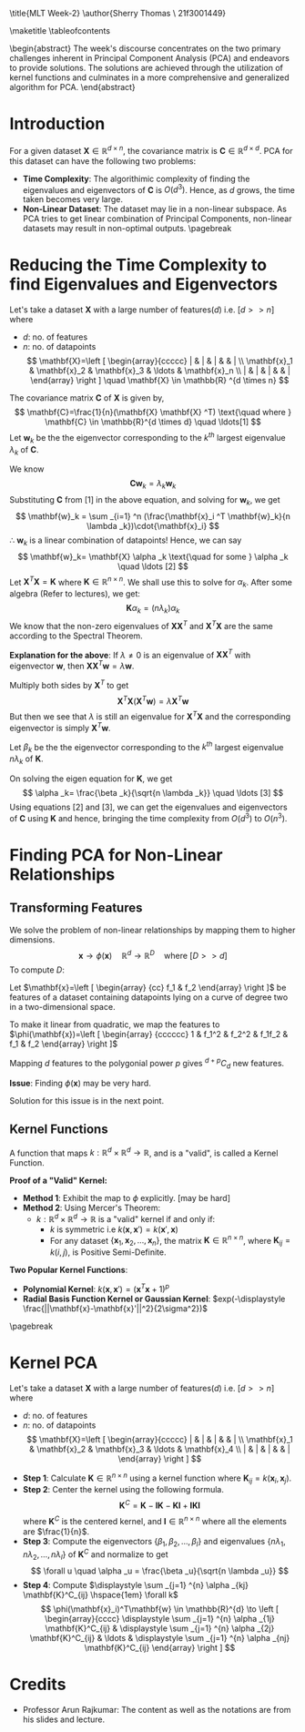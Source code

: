 \title{MLT Week-2}
\author{Sherry Thomas \\ 21f3001449}

\maketitle
\tableofcontents

\begin{abstract}
The week's discourse concentrates on the two primary challenges inherent in Principal Component Analysis (PCA) and endeavors to provide solutions. The solutions are achieved through the utilization of kernel functions and culminates in a more comprehensive and generalized algorithm for PCA.
\end{abstract}

# Introduction
For a given dataset $\mathbf{X} \in \mathbb{R} ^{d \times n}$, the covariance matrix is $\mathbf{C} \in \mathbb{R} ^{d \times d}$. PCA for this dataset can have the following two problems:

* **Time Complexity**: The algorithimic complexity of finding the eigenvalues and eigenvectors of $\mathbf{C}$ is $O(d ^3)$. Hence, as $d$ grows, the time taken becomes very large.
* **Non-Linear Dataset**: The dataset may lie in a non-linear subspace. As PCA tries to get linear combination of Principal Components, non-linear datasets may result in non-optimal outputs.
\pagebreak

# Reducing the Time Complexity to find Eigenvalues and Eigenvectors
Let's take a dataset $\mathbf{X}$ with a large number of features($d$) i.e. $[d >> n]$ where 

- $d$: no. of features
- $n$: no. of datapoints
$$
\mathbf{X}=\left [
\begin{array}{ccccc}
    | & | & | & & | \\
    \mathbf{x}_1 & \mathbf{x}_2 & \mathbf{x}_3 & \ldots & \mathbf{x}_n \\
    | & | & | & & |
\end{array}
\right ]
\quad \mathbf{X} \in \mathbb{R} ^{d \times n} 
$$

The covariance matrix $\mathbf{C}$ of $\mathbf{X}$ is given by,
$$
\mathbf{C}=\frac{1}{n}(\mathbf{X}  \mathbf{X} ^T) \text{\quad where } \mathbf{C} \in \mathbb{R}^{d \times d} \quad \ldots[1]
$$
Let $\mathbf{w}_k$ be the the eigenvector corresponding to the $k ^{th}$ largest eigenvalue $\lambda _k$ of $\mathbf{C}$.

We know
$$
\mathbf{C}\mathbf{w}_k=\lambda _k \mathbf{w}_k
$$
Substituting $\mathbf{C}$ from $[1]$ in the above equation, and solving for $\mathbf{w}_k$, we get
$$
\mathbf{w}_k = \sum _{i=1} ^n (\frac{\mathbf{x}_i ^T \mathbf{w}_k}{n \lambda _k})\cdot{\mathbf{x}_i}
$$
$\therefore$ $\mathbf{w}_k$ is a linear combination of datapoints! Hence, we can say
$$
\mathbf{w}_k= \mathbf{X} \alpha _k \text{\quad for some } \alpha _k \quad \ldots [2]
$$
Let $\mathbf{X} ^T \mathbf{X} = \mathbf{K}$ where $\mathbf{K} \in \mathbb{R} ^{n \times n}$. We shall use this to solve for $\alpha _k$. After some algebra (Refer to lectures), we get:
$$
\mathbf{K} \alpha _k = (n \lambda _k) \alpha _k
$$
We know that the non-zero eigenvalues of $\mathbf{X}\mathbf{X}^T$ and $\mathbf{X}^T \mathbf{X}$ are the same according to the Spectral Theorem.

**Explanation for the above**: If $\lambda \ne 0$ is an eigenvalue of $\mathbf{X}\mathbf{X}^T$ with eigenvector $\mathbf{w}$, then $\mathbf{X}\mathbf{X}^T\mathbf{w}=\lambda \mathbf{w}$.

Multiply both sides by $\mathbf{X}^T$ to get $$\mathbf{X}^T \mathbf{X}(\mathbf{X}^T\mathbf{w})=\lambda \mathbf{X}^T\mathbf{w}$$
But then we see that $\lambda$ is still an eigenvalue for $\mathbf{X}^T\mathbf{X}$ and the corresponding eigenvector is simply $\mathbf{X}^T\mathbf{w}$.

Let $\beta _k$ be the the eigenvector corresponding to the $k ^{th}$ largest eigenvalue $n \lambda _k$ of $\mathbf{K}$.

On solving the eigen equation for $\mathbf{K}$, we get
$$
\alpha _k= \frac{\beta _k}{\sqrt{n \lambda _k}} \quad \ldots [3]
$$
Using equations [2] and [3], we can get the eigenvalues and eigenvectors of $\mathbf{C}$ using $\mathbf{K}$ and hence, bringing the time complexity from $O(d ^3)$ to $O(n^3)$.

# Finding PCA for Non-Linear Relationships
## Transforming Features
We solve the problem of non-linear relationships by mapping them to higher dimensions.
$$
\mathbf{x} \to \phi(\mathbf{x}) \quad \mathbb{R} ^d \to \mathbb{R} ^D \quad \text{where } [D >> d]
$$
To compute $D$:

Let $\mathbf{x}=\left [
\begin{array} {cc}
    f_1 & f_2
\end{array}
\right ]$ be features of a dataset containing datapoints lying on a curve of degree two in a two-dimensional space.

To make it linear from quadratic, we map the features to 
$\phi(\mathbf{x})=\left [
\begin{array} {cccccc}
    1 & f_1^2 & f_2^2 & f_1f_2 & f_1 & f_2
\end{array}
\right ]$

Mapping $d$ features to the polygonial power $p$ gives $^{d+p} C_d$ new features.

**Issue**: Finding $\phi(\mathbf{x})$ may be very hard.

Solution for this issue is in the next point.

## Kernel Functions
A function that maps $k: \mathbb{R}^d \times \mathbb{R}^d \to \mathbb{R}$, and is a "valid", is called a Kernel Function.

**Proof of a "Valid" Kernel:**

* **Method 1**: Exhibit the map to $\phi$ explicitly. [may be hard]
* **Method 2**: Using Mercer's Theorem:
	+ $k: \mathbb{R}^d \times \mathbb{R}^d \to \mathbb{R}$ is a "valid" kernel if and only if:
		- $k$ is symmetric i.e $k(\mathbf{x},\mathbf{x}') = k(\mathbf{x}',\mathbf{x})$
		- For any dataset $\{\mathbf{x}_1,\mathbf{x}_2,\ldots,\mathbf{x}_n  \}$, the matrix $\mathbf{K} \in \mathbb{R}^{n \times n}$, where $\mathbf{K}_{ij} = k(i,j)$, is Positive Semi-Definite.

**Two Popular Kernel Functions**:

* **Polynomial Kernel**: $k(\mathbf{x},\mathbf{x}') = (\mathbf{x}^T\mathbf{x} + 1)^p$
* **Radial Basis Function Kernel or Gaussian Kernel**: $exp(-\displaystyle \frac{||\mathbf{x}-\mathbf{x}'||^2}{2\sigma^2})$

\pagebreak

# Kernel PCA
Let's take a dataset $\mathbf{X}$ with a large number of features($d$) i.e. $[d >> n]$ where

- $d$: no. of features
- $n$: no. of datapoints
$$
\mathbf{X}=\left [
\begin{array}{ccccc}
    | & | & | & & | \\
    \mathbf{x}_1 & \mathbf{x}_2 & \mathbf{x}_3 & \ldots & \mathbf{x}_4 \\
    | & | & | & & |
\end{array}
\right ]
$$

* **Step 1**: Calculate $\mathbf{K} \in \mathbb{R}^{n \times n}$ using a kernel function where $\mathbf{K}_{ij}=k(\mathbf{x}_i,\mathbf{x}_j)$.
* **Step 2**: Center the kernel using the following formula.
    $$
    \mathbf{K}^C=\mathbf{K}-\mathbf{I}\mathbf{K}-\mathbf{K}\mathbf{I}+\mathbf{I}\mathbf{K}\mathbf{I}
    $$
    where $\mathbf{K}^C$ is the centered kernel, and $\mathbf{I} \in \mathbb{R}^{n \times n}$ where all the elements are $\frac{1}{n}$.
* **Step 3**: Compute the eigenvectors $\{\beta _1, \beta _2, \ldots, \beta _l\}$ and eigenvalues $\{n\lambda _1, n\lambda _2, \ldots, n\lambda _l\}$ of $\mathbf{K}^C$ and normalize to get
    $$
    \forall u \quad \alpha _u = \frac{\beta _u}{\sqrt{n \lambda _u}}
    $$
* **Step 4**: Compute $\displaystyle \sum _{j=1} ^{n} \alpha _{kj} \mathbf{K}^C_{ij} \hspace{1em} \forall k$
    $$
    \phi(\mathbf{x}_i)^T\mathbf{w} \in \mathbb{R}^{d} \to 
    \left [
\begin{array}{cccc}
    \displaystyle \sum _{j=1} ^{n} \alpha _{1j} \mathbf{K}^C_{ij} & \displaystyle \sum _{j=1} ^{n} \alpha _{2j} \mathbf{K}^C_{ij} & \ldots & \displaystyle \sum _{j=1} ^{n} \alpha _{nj} \mathbf{K}^C_{ij}
\end{array}
\right ]
    $$

# Credits
* Professor Arun Rajkumar: The content as well as the notations are from his slides and lecture.